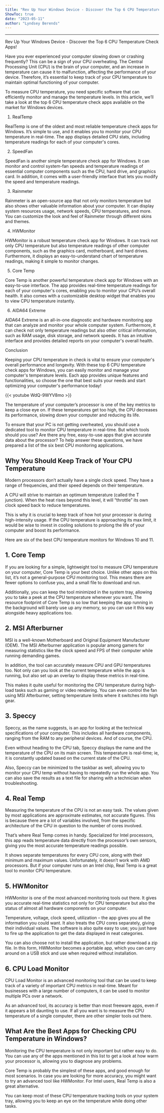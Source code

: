 ```yaml
---
title: "Rev Up Your Windows Device - Discover the Top 6 CPU Temperature Check Apps!"
ShowToc: true 
date: "2023-05-11"
author: "Lyndsey Berends"
---
```

*****
Rev Up Your Windows Device - Discover the Top 6 CPU Temperature Check Apps!

Have you ever experienced your computer slowing down or crashing frequently? This can be a sign of your CPU overheating. The Central Processing Unit (CPU) is the brain of your computer, and an increase in temperature can cause it to malfunction, affecting the performance of your device. Therefore, it’s essential to keep track of your CPU temperature to maintain optimal functioning of your computer.

To measure CPU temperature, you need specific software that can efficiently monitor and manage the temperature levels. In this article, we’ll take a look at the top 6 CPU temperature check apps available on the market for Windows devices.

1. RealTemp

RealTemp is one of the oldest and most reliable temperature check apps for Windows. It’s simple to use, and it enables you to monitor your CPU temperature in real-time. The app displays detailed CPU stats, including temperature readings for each of your computer's cores. 

2. SpeedFan

SpeedFan is another simple temperature check app for Windows. It can monitor and control system-fan speeds and temperature readings of essential computer components such as the CPU, hard drive, and graphics card. In addition, it comes with a user-friendly interface that lets you modify the speed and temperature readings.

3. Rainmeter

Rainmeter is an open-source app that not only monitors temperature but also shows other valuable information about your computer. It can display system resources usage, network speeds, CPU temperatures, and more. You can customize the look and feel of Rainmeter through different skins and themes.

4. HWMonitor

HWMonitor is a robust temperature check app for Windows. It can track not only CPU temperature but also temperature readings of other computer components, such as the graphics card, motherboard, and hard drives. Furthermore, it displays an easy-to-understand chart of temperature readings, making it simple to monitor changes.

5. Core Temp

Core Temp is another powerful temperature check app for Windows with an easy-to-use interface. The app provides real-time temperature readings for each of your computer's cores, enabling you to monitor your CPU’s overall health. It also comes with a customizable desktop widget that enables you to view CPU temperature instantly.

6. AIDA64 Extreme

AIDA64 Extreme is an all-in-one diagnostic and hardware monitoring app that can analyze and monitor your whole computer system. Furthermore, it can check not only temperature readings but also other critical information, such as RAM usage, disk storage, and network speeds. It has an intuitive interface and provides detailed reports on your computer's overall health.

Conclusion

Keeping your CPU temperature in check is vital to ensure your computer's overall performance and longevity. With these top 6 CPU temperature check apps for Windows, you can easily monitor and manage your computer's temperature levels. Each app provides unique features and functionalities, so choose the one that best suits your needs and start optimizing your computer's performance today!

{{< youtube WdQ-9WYV8mo >}} 



The temperature of your computer’s processor is one of the key metrics to keep a close eye on. If these temperatures get too high, the CPU decreases its performance, slowing down your computer and reducing its life.
 
To ensure that your PC is not getting overheated, you should use a dedicated tool to monitor CPU temperature in real-time. But which tools should you use? Are there any free, easy-to-use apps that give accurate data about the processor? To help answer these questions, we have prepared a list of the six best CPU monitoring applications.
 
## Why You Should Keep Track of Your CPU Temperature
 
Modern processors don’t actually have a single clock speed. They have a range of frequencies, and their speed depends on their temperature.
 

 
A CPU will strive to maintain an optimum temperature (called the T junction). When the heat rises beyond this level, it will “throttle” its own clock speed back to reduce temperatures.
 
This is why it is crucial to keep track of how hot your processor is during high-intensity usage. If the CPU temperature is approaching its max limit, it would be wise to invest in cooling solutions to prolong the life of your computer and boost its performance. 
 
Here are six of the best CPU temperature monitors for Windows 10 and 11.
 
## 1. Core Temp
 
If you are looking for a simple, lightweight tool to measure CPU temperature on your computer, Core Temp is your best choice. Unlike other apps on this list, it’s not a general-purpose CPU monitoring tool. This means there are fewer options to confuse you, and a small file to download and run.
 
Additionally, you can keep the tool minimized in the system tray, allowing you to take a peek at the CPU temperature whenever you want. The resource footprint of Core Temp is so low that keeping the app running in the background will barely use up any memory, so you can use it this way alongside heavy applications too.
 
## 2. MSI Afterburner
 
MSI is a well-known Motherboard and Original Equipment Manufacturer (OEM). The MSI Afterburner application is popular among gamers for measuring statistics like the clock speed and FPS of their computer while running demanding games.
 
In addition, the tool can accurately measure CPU and GPU temperatures too. Not only can you look at the current temperature while the app is running, but also set up an overlay to display these metrics in real-time.
 
This makes it quite useful for monitoring the CPU temperature during high-load tasks such as gaming or video rendering. You can even control the fan using MSI Afterburner, setting temperature limits where it switches into high gear.
 
## 3. Speccy
 
Speccy, as the name suggests, is an app for looking at the technical specifications of your computer. This includes all hardware components, ranging from the RAM to any peripheral devices. And of course, the CPU.
 
Even without heading to the CPU tab, Speccy displays the name and the temperature of the CPU on its main screen. This temperature is real-time; ie, it is constantly updated based on the current state of the CPU.
 
Also, Speccy can be minimized to the taskbar as well, allowing you to monitor your CPU temp without having to repeatedly run the whole app. You can also save the results as a text file for sharing with a technician when troubleshooting.
 
## 4. Real Temp
 
Measuring the temperature of the CPU is not an easy task. The values given by most applications are approximate estimates, not accurate figures. This is because there are a lot of variables involved, from the specific architecture of the CPU in question to the number of cores involved.
 
That’s where Real Temp comes in handy. Specialized for Intel processors, this app reads temperature data directly from the processor’s own sensors, giving you the most accurate temperature readings possible.
 
It shows separate temperatures for every CPU core, along with their minimum and maximum values. Unfortunately, it doesn’t work with AMD processors. But if your computer runs on an Intel chip, Real Temp is a great tool to monitor CPU temperature.
 
## 5. HWMonitor
 
HWMonitor is one of the most advanced monitoring tools out there. It gives you accurate real-time statistics not only for CPU temperature but also the status of almost all hardware components on your computer.
 
Temperature, voltage, clock speed, utilization – the app gives you all the information you could want. It also treats the CPU cores separately, giving their individual values. The software is also quite easy to use; you just have to fire up the application to get the data displayed in neat categories.
 
You can also choose not to install the application, but rather download a zip file. In this form, HWMonitor becomes a portable app, which you can carry around on a USB stick and use when required without installation.
 
## 6. CPU Load Monitor
 
CPU Load Monitor is an advanced monitoring tool that can be used to keep track of a variety of important CPU metrics in real-time. Meant for businesses with a large number of computers, it can be used to monitor multiple PCs over a network.
 
As an advanced tool, its accuracy is better than most freeware apps, even if it appears a bit daunting to use. If all you want is to measure the CPU temperature of a single computer, there are other simpler tools out there.
 
## What Are the Best Apps for Checking CPU Temperature in Windows?
 
Monitoring the CPU temperature is not only important but rather easy to do. You can use any of the apps mentioned in this list to get a look at how warm your processor is, allowing you to diagnose any problems.
 
Core Temp is probably the simplest of these apps, and good enough for most scenarios. In case you are looking for more accuracy, you might want to try an advanced tool like HWMonitor. For Intel users, Real Temp is also a great alternative.
 
You can keep most of these CPU temperature tracking tools on your system tray, allowing you to keep an eye on the temperature while doing other tasks.



